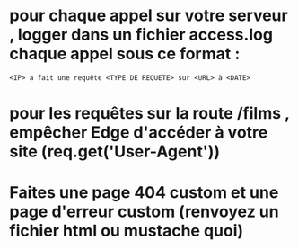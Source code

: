 # pour chaque appel sur votre serveur , logger dans un fichier access.log chaque appel sous ce format :

    <IP> a fait une requête <TYPE DE REQUETE> sur <URL> à <DATE>

# pour les requêtes sur la route /films , empêcher Edge d'accéder à votre site (req.get('User-Agent'))

# Faites une page 404 custom et une page d'erreur custom (renvoyez un fichier html ou mustache quoi)
